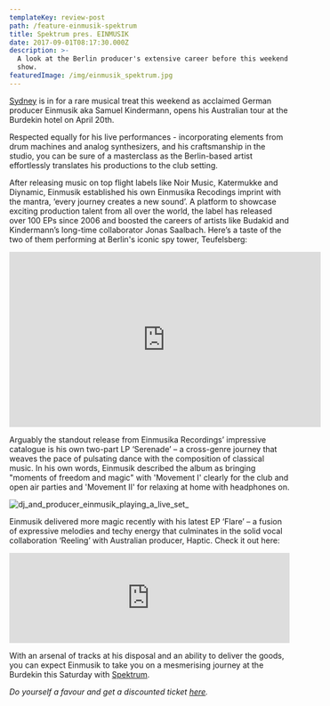 ```yaml
---
templateKey: review-post
path: /feature-einmusik-spektrum
title: Spektrum pres. EINMUSIK
date: 2017-09-01T08:17:30.000Z
description: >-
  A look at the Berlin producer's extensive career before this weekend's Sydney
  show. 
featuredImage: /img/einmusik_spektrum.jpg
---
```

[Sydney](https://ravereviewz.net/feature-events) is in for a rare musical treat this weekend as acclaimed German producer Einmusik aka Samuel Kindermann, opens his Australian tour at the Burdekin hotel on April 20th. 
<br>

Respected equally for his live performances - incorporating elements from drum machines and analog synthesizers, and his craftsmanship in the studio, you can be sure of a masterclass as the Berlin-based artist effortlessly translates his productions to the club setting.
<br>

After releasing music on top flight labels like Noir Music, Katermukke and Diynamic, Einmusik established his own Einmusika Recodings imprint with the mantra, ‘every journey creates a new sound’. A platform to showcase exciting production talent from all over the world, the label has released over 100 EPs since 2006 and boosted the careers of artists like Budakid and Kindermann’s long-time collaborator Jonas Saalbach. Here’s a taste of the two of them performing at Berlin's iconic spy tower, Teufelsberg:

<iframe src="https://www.facebook.com/plugins/video.php?href=https%3A%2F%2Fwww.facebook.com%2Feinmusik%2Fvideos%2F10155362915704387%2F&show_text=0&width=560" width="560" height="315" style="border:none;overflow:hidden" scrolling="no" frameborder="0" allowTransparency="true" allowFullScreen="true"></iframe>

Arguably the standout release from Einmusika Recordings’ impressive catalogue is his own two-part LP ‘Serenade’ – a cross-genre journey that weaves the pace of pulsating dance with the composition of classical music. In his own words, Einmusik described the album as bringing "moments of freedom and magic" with 'Movement I' clearly for the club and open air parties and 'Movement II' for relaxing at home with headphones on.

![dj_and_producer_einmusik_playing_a_live_set_](/img/einmusik_dj.jpg)

Einmusik delivered more magic recently with his latest EP ‘Flare’ – a fusion of expressive melodies and techy energy that culminates in the solid vocal collaboration ‘Reeling’ with Australian producer, Haptic. Check it out here:

<iframe src="https://embed.beatport.com/?id=11648346&type=track" width="100%" height="162" frameborder="0" scrolling="no" style="max-width:600px;"></iframe>

With an arsenal of tracks at his disposal and an ability to deliver the goods, you can expect Einmusik to take you on a mesmerising journey at the Burdekin this Saturday with [Spektrum](https://ravereviewz.net/interview/eden-worthington-spektrum). 

_Do yourself a favour and get a discounted ticket [here](https://l.facebook.com/l.php?u=https%3A%2F%2Fwww.residentadvisor.net%2Fevents%2F1250756%3Fp%3DMailchimp%26fbclid%3DIwAR3fDzgeGhW-obDoGxXZ0dV8B86Q-y3sJtnAuwnUJVg-SYxriGp-7fsNBIM&h=AT0xTLcHknmJx_efRsJCPQmqatvC7NplLrPAT0yZSR0VYgk4LhUNHSN3p_T9WWzFFsO_pmYV8TVNrmu6kHXNYO5Lh7LCxlTUaWjAMHpP0aGaVxhyMnxXTBknLc5z1wWBdAI)._
